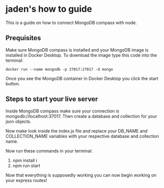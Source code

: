 # jaden's how to guide

This is a guide on how to connect MongoDB compass with node.

## Prequisites  
Make sure MongoDB compass is installed and your MongoDB image is installed in Docker Desktop. 
To download the image type this code into the terminal:

```
docker run --name mongodb -p 37017:27017 -d mongo
```

Once you see the MongoDB container in Docker Desktop you click the start button. 

## Steps to start your live server  
Inside MongoDB compass make sure your connection is mongodb://localhost:37017.
Then create a database and collection for your json objects.

Now make look inside the index.js file and  replace your DB_NAME and COLLECTION_NAME variables with your respective database and collection name.

Now run these commands in your terminal:
1. npm install i
2. npm run start

Now that everything is supposedly working you can now begin working on your express routes!